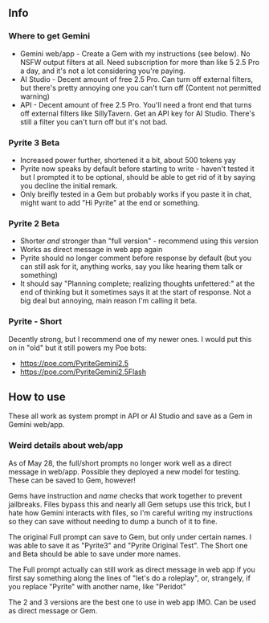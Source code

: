 ## Info
### Where to get Gemini
- Gemini web/app - Create a Gem with my instructions (see below). No NSFW output filters at all. Need subscription for more than like 5 2.5 Pro a day, and it's not a lot considering you're paying.
- AI Studio - Decent amount of free 2.5 Pro. Can turn off external filters, but there's pretty annoying one you can't turn off (Content not permitted warning)
- API - Decent amount of free 2.5 Pro. You'll need a front end that turns off external filters like SillyTavern. Get an API key for AI Studio. There's still a filter you can't turn off but it's not bad.

### Pyrite 3 Beta
- Increased power further, shortened it a bit, about 500 tokens yay
- Pyrite now speaks by default before starting to write - haven't tested it but I prompted it to be optional, should be able to get rid of it by saying you decline the initial remark. 
- Only breifly tested in a Gem but probably works if you paste it in chat, might want to add "Hi Pyrite" at the end or something.

### Pyrite 2 Beta
- Shorter *and* stronger than "full version" - recommend using this version
- Works as direct message in web app again
- Pyrite should no longer comment before response by default (but you can still ask for it, anything works, say you like hearing them talk or something)
- It should say "Planning complete; realizing thoughts unfettered:" at the end of thinking but it sometimes says it at the start of response. Not a big deal but annoying, main reason I'm calling it beta.

### Pyrite - Short
Decently strong, but I recommend one of my newer ones. I would put this on in "old" but it still powers my Poe bots:

- https://poe.com/PyriteGemini2.5
- https://poe.com/PyriteGemini2.5Flash

## How to use
These all work as system prompt in API or AI Studio and save as a Gem in Gemini web/app.

### Weird details about web/app
As of May 28, the full/short prompts no longer work well as a direct message in web/app. Possible they deployed a new model for testing. These can be saved to Gem, however!

Gems have instruction and *name* checks that work together to prevent jailbreaks. Files bypass this and nearly all Gem setups use this trick, but I hate how Gemini interacts with files, so I'm careful writing my instructions so they can save without needing to dump a bunch of it to fine. 

The original Full prompt can save to Gem, but only under certain names. I was able to save it as "Pyrite3" and "Pyrite Original Test". The Short one and Beta  should be able to save under more names.

The Full prompt actually can still work as direct message in web app if you first say something along the lines of "let's do a roleplay", or, strangely, if you replace "Pyrite" with another name, like "Peridot"

The 2 and 3 versions are the best one to use in web app IMO. Can be used as direct message or Gem.

